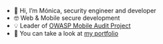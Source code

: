 - 👋  Hi, I’m Mónica, security engineer and developer
- 🤓  Web & Mobile secure development
- 💡 Leader of [OWASP Mobile Audit Project](https://github.com/OWASP/www-project-mobile-audit)
- 👀  You can take a look at [my portfolio](https://mpast.github.io/)

